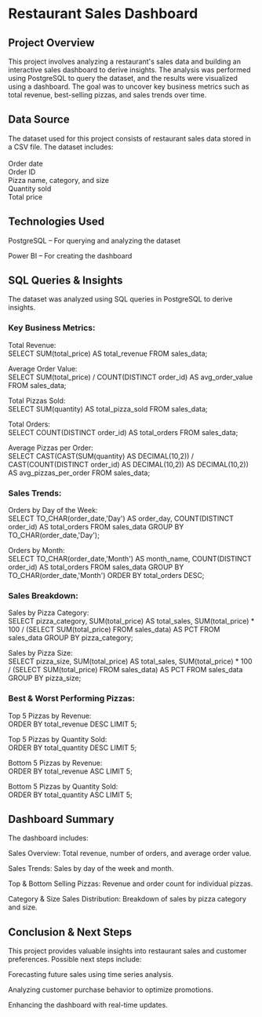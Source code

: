# Restaurant Sales Dashboard

## Project Overview

This project involves analyzing a restaurant's sales data and building an interactive sales dashboard to derive insights. The analysis was performed using PostgreSQL to query the dataset, and the results were visualized using a dashboard. The goal was to uncover key business metrics such as total revenue, best-selling pizzas, and sales trends over time.

## Data Source

The dataset used for this project consists of restaurant sales data stored in a CSV file. The dataset includes:<br><br>
Order date<br>
Order ID<br>
Pizza name, category, and size<br>
Quantity sold<br>
Total price<br>

## Technologies Used

PostgreSQL – For querying and analyzing the dataset<br>

Power BI – For creating the dashboard<br>


## SQL Queries & Insights

The dataset was analyzed using SQL queries in PostgreSQL to derive insights.<br>

### Key Business Metrics:

Total Revenue:<br>
SELECT SUM(total_price) AS total_revenue FROM sales_data;<br>

Average Order Value:<br>
SELECT SUM(total_price) / COUNT(DISTINCT order_id) AS avg_order_value FROM sales_data;<br>

Total Pizzas Sold:<br>
SELECT SUM(quantity) AS total_pizza_sold FROM sales_data;<br>

Total Orders:<br>
SELECT COUNT(DISTINCT order_id) AS total_orders FROM sales_data;<br>

Average Pizzas per Order:<br>
SELECT CAST(CAST(SUM(quantity) AS DECIMAL(10,2)) / CAST(COUNT(DISTINCT order_id) AS DECIMAL(10,2)) AS DECIMAL(10,2))
AS avg_pizzas_per_order FROM sales_data;<br>

### Sales Trends:

Orders by Day of the Week:<br>
SELECT TO_CHAR(order_date,'Day') AS order_day, COUNT(DISTINCT order_id) AS total_orders
FROM sales_data GROUP BY TO_CHAR(order_date,'Day');<br>

Orders by Month:<br>
SELECT TO_CHAR(order_date,'Month') AS month_name, COUNT(DISTINCT order_id) AS total_orders
FROM sales_data GROUP BY TO_CHAR(order_date,'Month') ORDER BY total_orders DESC;<br>

### Sales Breakdown:

Sales by Pizza Category:<br>
SELECT pizza_category, SUM(total_price) AS total_sales,
SUM(total_price) * 100 / (SELECT SUM(total_price) FROM sales_data) AS PCT
FROM sales_data GROUP BY pizza_category;

Sales by Pizza Size:<br>
SELECT pizza_size, SUM(total_price) AS total_sales,
SUM(total_price) * 100 / (SELECT SUM(total_price) FROM sales_data) AS PCT
FROM sales_data GROUP BY pizza_size;

### Best & Worst Performing Pizzas:

Top 5 Pizzas by Revenue:<br>
ORDER BY total_revenue DESC LIMIT 5;<br>

Top 5 Pizzas by Quantity Sold:<br>
ORDER BY total_quantity DESC LIMIT 5;<br>

Bottom 5 Pizzas by Revenue:<br>
ORDER BY total_revenue ASC LIMIT 5;<br>

Bottom 5 Pizzas by Quantity Sold:<br>
ORDER BY total_quantity ASC LIMIT 5;<br>

## Dashboard Summary

The dashboard includes:

Sales Overview: Total revenue, number of orders, and average order value.

Sales Trends: Sales by day of the week and month.

Top & Bottom Selling Pizzas: Revenue and order count for individual pizzas.

Category & Size Sales Distribution: Breakdown of sales by pizza category and size.

## Conclusion & Next Steps

This project provides valuable insights into restaurant sales and customer preferences. Possible next steps include:

Forecasting future sales using time series analysis.

Analyzing customer purchase behavior to optimize promotions.

Enhancing the dashboard with real-time updates.
